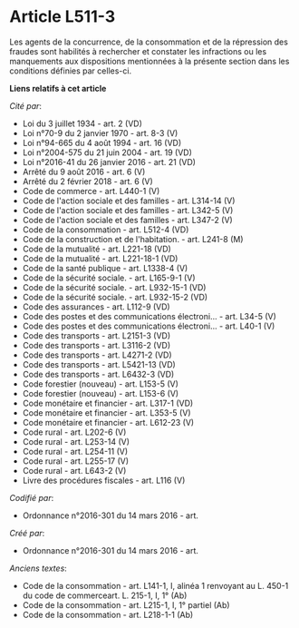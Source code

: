 # Article L511-3

Les agents de la concurrence, de la consommation et de la répression des fraudes sont habilités à rechercher et constater les
infractions ou les manquements aux dispositions mentionnées à la présente section dans les conditions définies par celles-ci.

**Liens relatifs à cet article**

_Cité par_:

  - Loi du 3 juillet 1934 - art. 2 (VD)
  - Loi n°70-9 du 2 janvier 1970 - art. 8-3 (V)
  - Loi n°94-665 du 4 août 1994 - art. 16 (VD)
  - Loi n°2004-575 du 21 juin 2004 - art. 19 (VD)
  - Loi n°2016-41 du 26 janvier 2016 - art. 21 (VD)
  - Arrêté du 9 août 2016 - art. 6 (V)
  - Arrêté du 2 février 2018 - art. 6 (V)
  - Code de commerce - art. L440-1 (V)
  - Code de l'action sociale et des familles - art. L314-14 (V)
  - Code de l'action sociale et des familles - art. L342-5 (V)
  - Code de l'action sociale et des familles - art. L347-2 (V)
  - Code de la consommation - art. L512-4 (VD)
  - Code de la construction et de l'habitation. - art. L241-8 (M)
  - Code de la mutualité - art. L221-18 (VD)
  - Code de la mutualité - art. L221-18-1 (VD)
  - Code de la santé publique - art. L1338-4 (V)
  - Code de la sécurité sociale. - art. L165-9-1 (V)
  - Code de la sécurité sociale. - art. L932-15-1 (VD)
  - Code de la sécurité sociale. - art. L932-15-2 (VD)
  - Code des assurances - art. L112-9 (VD)
  - Code des postes et des communications électroni... - art. L34-5 (V)
  - Code des postes et des communications électroni... - art. L40-1 (V)
  - Code des transports - art. L2151-3 (VD)
  - Code des transports - art. L3116-2 (VD)
  - Code des transports - art. L4271-2 (VD)
  - Code des transports - art. L5421-13 (VD)
  - Code des transports - art. L6432-3 (VD)
  - Code forestier (nouveau) - art. L153-5 (V)
  - Code forestier (nouveau) - art. L153-6 (V)
  - Code monétaire et financier - art. L317-1 (VD)
  - Code monétaire et financier - art. L353-5 (V)
  - Code monétaire et financier - art. L612-23 (V)
  - Code rural - art. L202-6 (V)
  - Code rural - art. L253-14 (V)
  - Code rural - art. L254-11 (V)
  - Code rural - art. L255-17 (V)
  - Code rural - art. L643-2 (V)
  - Livre des procédures fiscales - art. L116 (V)

_Codifié par_:

  - Ordonnance n°2016-301 du 14 mars 2016 - art.

_Créé par_:

  - Ordonnance n°2016-301 du 14 mars 2016 - art.

_Anciens textes_:

  - Code de la consommation - art. L141-1, I, alinéa 1 renvoyant au L. 450-1 du code de commerceart. L. 215-1, I, 1° (Ab)
  - Code de la consommation - art. L215-1, I, 1° partiel (Ab)
  - Code de la consommation - art. L218-1-1 (Ab)
